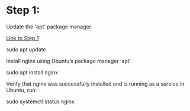 # Step 1:

Update the 'apt' package manager.

[Link to Step 1](#step-1)

sudo apt update

Install nginx using Ubuntu’s package manager ‘apt’

sudo apt install nginx

Verify that nginx was successfully installed and is running as a service in Ubuntu, run:

sudo systemctl status nginx
